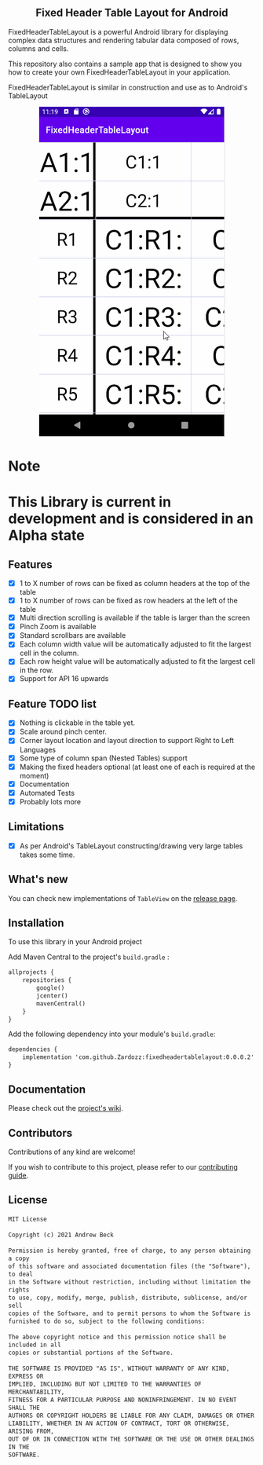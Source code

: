 <div align="center">
    <h2>Fixed Header Table Layout for Android</h2>
</div>

FixedHeaderTableLayout is a powerful Android library for displaying complex data structures and rendering tabular data composed of rows, columns and cells.

This repository also contains a sample app that is designed to show you how to create your own FixedHeaderTableLayout in your application.

FixedHeaderTableLayout is similar in construction and use as to Android's TableLayout  

<p align="center">
      <img src="https://raw.githubusercontent.com/Zardozz/FixedHeaderTableLayout/master/art/FixedHeaderTableLayout.gif">
</p>

# Note
<h1>This Library is current in development and is considered in an Alpha state</h1>

## Features
  - [x] 1 to X number of rows can be fixed as column headers at the top of the table
  - [x] 1 to X number of rows can be fixed as row headers at the left of the table
  - [x] Multi direction scrolling is available if the table is larger than the screen
  - [x] Pinch Zoom is available
  - [x] Standard scrollbars are available
  - [x] Each column width value will be automatically adjusted to fit the largest cell in the column.
  - [x] Each row height value will be automatically adjusted to fit the largest cell in the row.
  - [x] Support for API 16 upwards

## Feature TODO list
  - [x] Nothing is clickable in the table yet.
  - [x] Scale around pinch center.
  - [x] Corner layout location and layout direction to support Right to Left Languages
  - [x] Some type of column span (Nested Tables) support
  - [x] Making the fixed headers optional (at least one of each is required at the moment)
  - [x] Documentation
  - [x] Automated Tests
  - [x] Probably lots more

## Limitations
  - [x] As per Android's TableLayout constructing/drawing very large tables takes some time.


## What's new

You can check new implementations of `TableView` on the [release page](https://github.com/Zardozz/FixedHeaderTableLayout/releases).

## Installation

To use this library in your Android project

Add Maven Central to the project's `build.gradle` :
```
allprojects {
    repositories {
        google()
        jcenter()
        mavenCentral()
    }
}
```

Add the following dependency into your module's `build.gradle`:
```
dependencies {
    implementation 'com.github.Zardozz:fixedheadertablelayout:0.0.0.2'
}
```

## Documentation

Please check out the [project's wiki](https://github.com/Zardozz/FixedHeaderTableLayout/wiki).

## Contributors

Contributions of any kind are welcome!

If you wish to contribute to this project, please refer to our [contributing guide](.github/CONTRIBUTING.md).

## License

```
MIT License

Copyright (c) 2021 Andrew Beck

Permission is hereby granted, free of charge, to any person obtaining a copy
of this software and associated documentation files (the "Software"), to deal
in the Software without restriction, including without limitation the rights
to use, copy, modify, merge, publish, distribute, sublicense, and/or sell
copies of the Software, and to permit persons to whom the Software is
furnished to do so, subject to the following conditions:

The above copyright notice and this permission notice shall be included in all
copies or substantial portions of the Software.

THE SOFTWARE IS PROVIDED "AS IS", WITHOUT WARRANTY OF ANY KIND, EXPRESS OR
IMPLIED, INCLUDING BUT NOT LIMITED TO THE WARRANTIES OF MERCHANTABILITY,
FITNESS FOR A PARTICULAR PURPOSE AND NONINFRINGEMENT. IN NO EVENT SHALL THE
AUTHORS OR COPYRIGHT HOLDERS BE LIABLE FOR ANY CLAIM, DAMAGES OR OTHER
LIABILITY, WHETHER IN AN ACTION OF CONTRACT, TORT OR OTHERWISE, ARISING FROM,
OUT OF OR IN CONNECTION WITH THE SOFTWARE OR THE USE OR OTHER DEALINGS IN THE
SOFTWARE.
```
